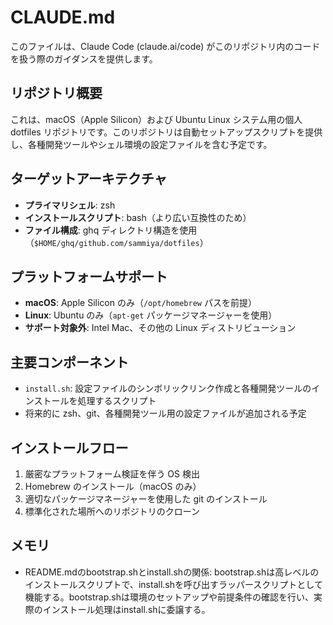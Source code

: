# CLAUDE.md

このファイルは、Claude Code (claude.ai/code) がこのリポジトリ内のコードを扱う際のガイダンスを提供します。

## リポジトリ概要

これは、macOS（Apple Silicon）および Ubuntu Linux システム用の個人 dotfiles リポジトリです。このリポジトリは自動セットアップスクリプトを提供し、各種開発ツールやシェル環境の設定ファイルを含む予定です。

## ターゲットアーキテクチャ

- **プライマリシェル**: zsh
- **インストールスクリプト**: bash（より広い互換性のため）
- **ファイル構成**: ghq ディレクトリ構造を使用（`$HOME/ghq/github.com/sammiya/dotfiles`）

## プラットフォームサポート

- **macOS**: Apple Silicon のみ（`/opt/homebrew` パスを前提）
- **Linux**: Ubuntu のみ（`apt-get` パッケージマネージャーを使用）
- **サポート対象外**: Intel Mac、その他の Linux ディストリビューション

## 主要コンポーネント

- `install.sh`: 設定ファイルのシンボリックリンク作成と各種開発ツールのインストールを処理するスクリプト
- 将来的に zsh、git、各種開発ツール用の設定ファイルが追加される予定

## インストールフロー

1. 厳密なプラットフォーム検証を伴う OS 検出
2. Homebrew のインストール（macOS のみ）
3. 適切なパッケージマネージャーを使用した git のインストール
4. 標準化された場所へのリポジトリのクローン

## メモリ

- README.mdのbootstrap.shとinstall.shの関係: bootstrap.shは高レベルのインストールスクリプトで、install.shを呼び出すラッパースクリプトとして機能する。bootstrap.shは環境のセットアップや前提条件の確認を行い、実際のインストール処理はinstall.shに委譲する。

